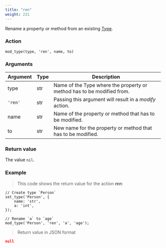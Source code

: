 ```yaml
---
title: "ren"
weight: 231
---
```


Rename a property or method from an existing [Type](../../../overview/type).

### Action

`mod_type(type, 'ren', name, to)`

### Arguments

Argument | Type | Description
-------- | ---- | -----------
type | str | Name of the Type where the property or method has to be modified from.
`'ren'` | str | Passing this argument will result in a *modify* action.
name | str | Name of the property or method that has to be modified.
to | str | New name for the property or method that has to be modified.

### Return value

The value `nil`.

### Example

> This code shows the return value for the action ***ren***:

```thingsdb,json_response
// Create type `Person`
set_type('Person', {
    name: 'str',
    a: 'int',
});

// Rename `a` to `age`
mod_type('Person', 'ren', 'a', 'age');
```

> Return value in JSON format

```json
null
```
